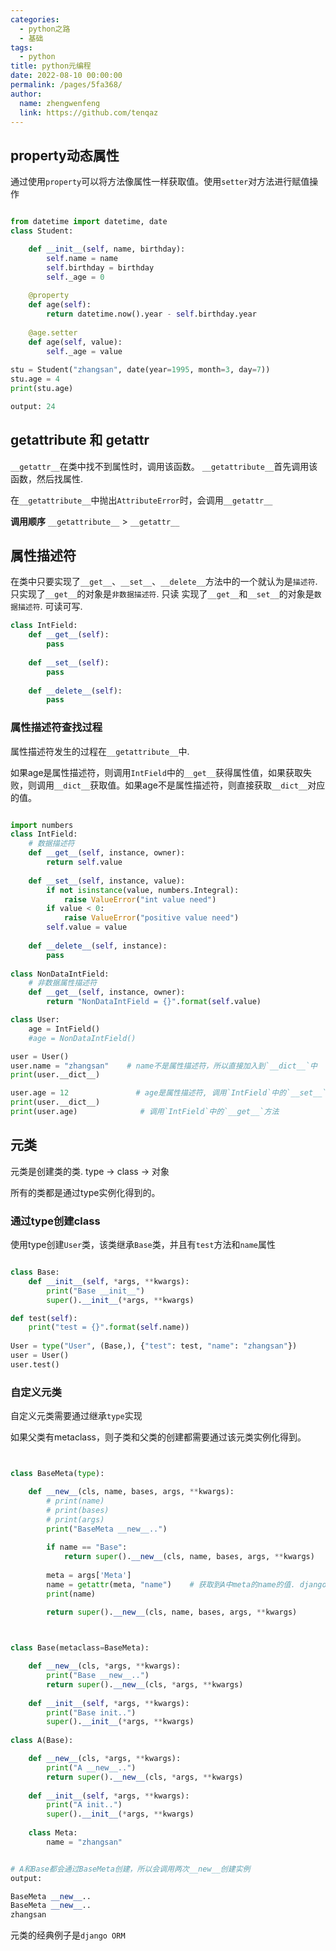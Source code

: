 ```yaml
---
categories: 
  - python之路
  - 基础
tags: 
  - python
title: python元编程
date: 2022-08-10 00:00:00
permalink: /pages/5fa368/
author: 
  name: zhengwenfeng
  link: https://github.com/tenqaz
---
```




## property动态属性

通过使用`property`可以将方法像属性一样获取值。使用`setter`对方法进行赋值操作

```python

from datetime import datetime, date
class Student:

    def __init__(self, name, birthday):
        self.name = name
        self.birthday = birthday
        self._age = 0
    
    @property
    def age(self):
        return datetime.now().year - self.birthday.year
    
    @age.setter
    def age(self, value):
        self._age = value
    
stu = Student("zhangsan", date(year=1995, month=3, day=7))
stu.age = 4
print(stu.age)

output: 24
```

## __getattribute__ 和 __getattr__

`__getattr__`在类中找不到属性时，调用该函数。
`__getattribute__`首先调用该函数，然后找属性.

在`__getattribute__`中抛出`AttributeError`时，会调用`__getattr__`

**调用顺序**
`__getattribute__`  >  `__getattr__`

## 属性描述符

在类中只要实现了`__get__`、`__set__`、`__delete__`方法中的一个就认为是`描述符`.
只实现了`__get__`的对象是`非数据描述符`. 只读
实现了`__get__`和`__set__`的对象是`数据描述符`. 可读可写.

```python
class IntField:
    def __get__(self):
        pass
        
    def __set__(self):
        pass
        
    def __delete__(self):
        pass
```

### 属性描述符查找过程

属性描述符发生的过程在`__getattribute__`中.

如果age是属性描述符，则调用`IntField`中的`__get__`获得属性值，如果获取失败，则调用`__dict__`获取值。如果age不是属性描述符，则直接获取`__dict__`对应的值。

```python

import numbers
class IntField:
    # 数据描述符
    def __get__(self, instance, owner):
        return self.value
        
    def __set__(self, instance, value):
        if not isinstance(value, numbers.Integral):
            raise ValueError("int value need")
        if value < 0:
            raise ValueError("positive value need")
        self.value = value
        
    def __delete__(self, instance):
        pass
    
class NonDataIntField:
    # 非数据属性描述符
    def __get__(self, instance, owner):
        return "NonDataIntField = {}".format(self.value)

class User:
    age = IntField()
    #age = NonDataIntField()

user = User()
user.name = "zhangsan"    # name不是属性描述符，所以直接加入到`__dict__`中
print(user.__dict__)

user.age = 12               # age是属性描述符, 调用`IntField`中的`__set__`方法， 而不会加入到`__dict__`中
print(user.__dict__)
print(user.age)              # 调用`IntField`中的`__get__`方法


```

## 元类

元类是创建类的类. 
type -> class -> 对象

所有的类都是通过type实例化得到的。

### 通过type创建class

使用type创建`User`类，该类继承`Base`类，并且有`test`方法和`name`属性

```python

class Base:
    def __init__(self, *args, **kwargs):
        print("Base __init__")
        super().__init__(*args, **kwargs)

def test(self):
    print("test = {}".format(self.name))
 
User = type("User", (Base,), {"test": test, "name": "zhangsan"})
user = User()
user.test()


```

### 自定义元类

自定义元类需要通过继承`type`实现

如果父类有metaclass，则子类和父类的创建都需要通过该元类实例化得到。

```python


class BaseMeta(type):

    def __new__(cls, name, bases, args, **kwargs):
        # print(name)
        # print(bases)
        # print(args)
        print("BaseMeta __new__..")
        
        if name == "Base":
            return super().__new__(cls, name, bases, args, **kwargs)
            
        meta = args['Meta']
        name = getattr(meta, "name")    # 获取到A中meta的name的值. django的orm也是这样实现的
        print(name)
        
        return super().__new__(cls, name, bases, args, **kwargs)



class Base(metaclass=BaseMeta):

    def __new__(cls, *args, **kwargs):
        print("Base __new__..")
        return super().__new__(cls, *args, **kwargs)
        
    def __init__(self, *args, **kwargs):
        print("Base init..")
        super().__init__(*args, **kwargs)
    
class A(Base):

    def __new__(cls, *args, **kwargs):
        print("A __new__..")
        return super().__new__(cls, *args, **kwargs)
        
    def __init__(self, *args, **kwargs):
        print("A init..")
        super().__init__(*args, **kwargs)
        
    class Meta:
        name = "zhangsan"


# A和Base都会通过BaseMeta创建，所以会调用两次__new__创建实例
output:

BaseMeta __new__..
BaseMeta __new__..
zhangsan
```

元类的经典例子是`django ORM`